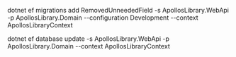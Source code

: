 ﻿dotnet ef migrations add RemovedUnneededField -s ApollosLibrary.WebApi -p ApollosLibrary.Domain --configuration Development --context ApollosLibraryContext

dotnet ef database update -s ApollosLibrary.WebApi -p ApollosLibrary.Domain --context ApollosLibraryContext